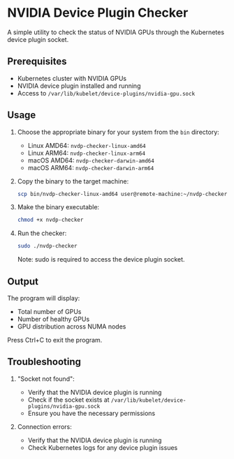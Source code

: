 # NVIDIA Device Plugin Checker

A simple utility to check the status of NVIDIA GPUs through the Kubernetes device plugin socket.

## Prerequisites

- Kubernetes cluster with NVIDIA GPUs
- NVIDIA device plugin installed and running
- Access to `/var/lib/kubelet/device-plugins/nvidia-gpu.sock`

## Usage

1. Choose the appropriate binary for your system from the `bin` directory:
   - Linux AMD64: `nvdp-checker-linux-amd64`
   - Linux ARM64: `nvdp-checker-linux-arm64`
   - macOS AMD64: `nvdp-checker-darwin-amd64`
   - macOS ARM64: `nvdp-checker-darwin-arm64`

2. Copy the binary to the target machine:
   ```bash
   scp bin/nvdp-checker-linux-amd64 user@remote-machine:~/nvdp-checker
   ```

3. Make the binary executable:
   ```bash
   chmod +x nvdp-checker
   ```

4. Run the checker:
   ```bash
   sudo ./nvdp-checker
   ```

   Note: sudo is required to access the device plugin socket.

## Output

The program will display:
- Total number of GPUs
- Number of healthy GPUs
- GPU distribution across NUMA nodes

Press Ctrl+C to exit the program.

## Troubleshooting

1. "Socket not found":
   - Verify that the NVIDIA device plugin is running
   - Check if the socket exists at `/var/lib/kubelet/device-plugins/nvidia-gpu.sock`
   - Ensure you have the necessary permissions

2. Connection errors:
   - Verify that the NVIDIA device plugin is running
   - Check Kubernetes logs for any device plugin issues 
